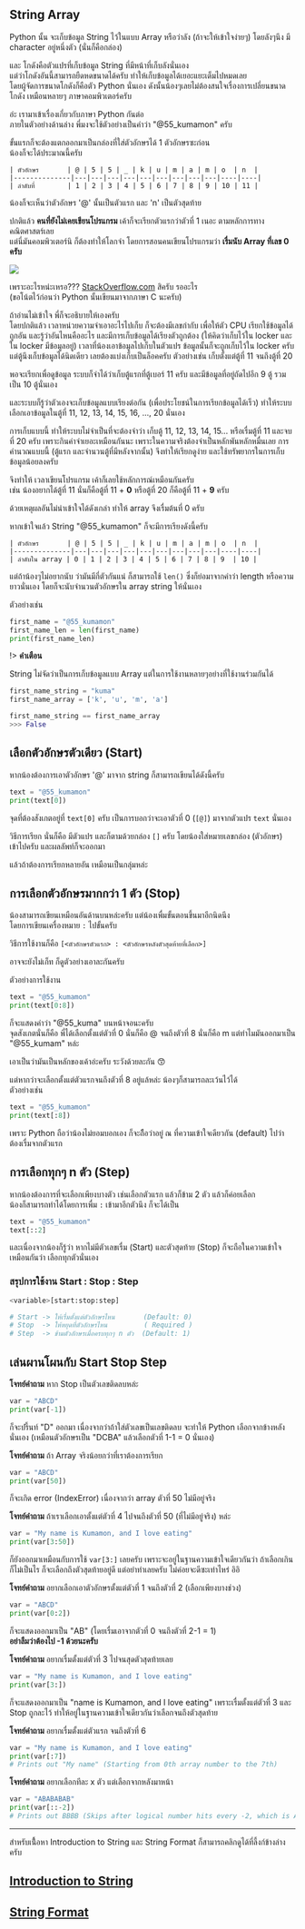 ## String Array
Python นั้น จะเก็บข้อมูล String ไว้ในแบบ Array หรือว่าลัง (ถ้าจะให้เข้าใจง่ายๆ) โดยลังๆนึง มี character อยู่หนึ่งตัว (นั่นก็คือกล่อง)

และ โกดังคือตัวแปรที่เก็บข้อมูล String ที่มีหน้าที่เก็บลังนั่นเอง<br>
แต่ว่าโกดังอันนี้สามารถยืดหดขนาดได้ครับ ทำให้เก็บข้อมูลได้เยอะแยะเต็มไปหมดเลย<br> โดยผู้จัดการขนาดโกดังก็คือตัว Python นั่นเอง
ดังนั้นน้องๆเลยไม่ต้องสนใจเรื่องการเปลี่ยนขนาดโกดัง เหมือนหลายๆ ภาษาคอมพิวเตอร์ครับ

อ่ะ เรามาเข้าเรื่องเกี่ยวกับภาษา Python กันต่อ<br>
ภายในตัวอย่างด้านล่าง พี่มงจะใช้ตัวอย่างเป็นคำว่า "@55_kumamon" ครับ

ขั้นแรกก็จะต้องแตกออกมาเป็นกล่องที่ใส่ตัวอักษรได้ 1 ตัวอักษรซะก่อน<br>
น้องก็จะได้ประมาณนี้ครับ
```
| ตัวอักษร       | @ | 5 | 5 | _ | k | u | m | a | m | o  | n  |
|--------------|---|---|---|---|---|---|---|---|---|----|----|
| ลำดับที่        | 1 | 2 | 3 | 4 | 5 | 6 | 7 | 8 | 9 | 10 | 11 |
```

น้องก็จะเห็นว่าตัวอักษร '@' นั้นเป็นตัวแรก และ 'n' เป็นตัวสุดท้าย

ปกติแล้ว **คนที่ยังไม่เคยเขียนโปรแกรม** เค้าก็จะเรียกตัวแรกว่าตัวที่ 1 เนอะ ตามหลักการทางคณิตศาสตร์เลย<br>
แต่นี่มันคอมพิวเตอร์นิ ก็ต้องทำให้โลกจำ โดยการสอนคนเขียนโปรแกรมว่า **เรื่มนับ Array ที่เลข 0 ครับ**

![](https://i.redd.it/iwnqgrrbls5z.png)

เพราะอะไรหน่ะเหรอ??? [StackOverflow.com](https://stackoverflow.com/questions/7320686/why-does-the-indexing-start-with-zero-in-c) สิครับ รออะไร<br>(ขอโน้ตไว้ก่อนว่า Python นั้นเขียนมาจากภาษา C นะครับ)

ถ้าอ่านไม่เข้าใจ พี่ก็จะอธิบายให้เองครับ<br>
โดยปกติแล้ว เวลาหน่วยความจำเอาอะไรไปเก็บ ก็จะต้องมีเลขกำกับ เพื่อให้ตัว CPU เรียกใช้ข้อมูลได้ถูกอัน และรู้ว่าอันไหนคืออะไร และมีการเก็บข้อมูลได้เรียงตัวถูกต้อง (ให้คิดว่าเก็บไว้ใน locker และใน locker มีข้อมูลอยู่) เวลาที่น้องเอาข้อมูลไปเก็บในตัวแปร ข้อมูลนั้นก็จะถูกเก็บไว้ใน locker ครับ แต่ตู้นึงเก็บข้อมูลได้นิดเดียว เลยต้องแบ่งเก็บเป็นล็อคครับ ตัวอย่างเช่น เก็บตั้งแต่ตู้ที่ 11 จนถึงตู้ที่ 20

พอจะเรียกเพื่อดูข้อมูล ระบบก็จำได้ว่าเก็บตู้แรกที่ตู้เบอร์ 11 ครับ และมีข้อมูลที่อยู่ถัดไปอีก 9 ตู้ รวมเป็น 10 ตู้นั่นเอง

และระบบก็รู้ว่าตัวเองจะเก็บข้อมูลแบบเรียงต่อกัน (เพื่อประโยชน์ในการเรียกข้อมูลได้เร็ว) ทำให้ระบบเลือกเอาข้อมูลในตู้ที่ 11, 12, 13, 14, 15, 16, ..., 20 นั่นเอง

การเก็บแบบนี้ ทำให้ระบบไม่จำเป็นที่จะต้องจำว่า เก็บตู้ 11, 12, 13, 14, 15... หรือเรื่มตู้ที่ 11 และจบที่ 20 ครับ เพราะกินค่าจำเยอะเหมือนกันนะ เพราะในความจริงต้องจำเป็นหลักพันหลักหมื่นเลย การคำนวณแบบนี้ (ตู้แรก และจำนวนตู้ที่มีหลังจากนั้น) จึงทำให้เรียกดูง่าย และใช้ทรัพยากรในการเก็บข้อมูลน้อยลงครับ

จึงทำให้ เวลาเขียนโปรแกรม เค้าก็เลยใช้หลักการณ์เหมือนกันครับ <br>
เช่น น้องอยากได้ตู้ที่ 11 นั่นก็คือตู้ที่ 11 + **0** หรือตู้ที่ 20 ก็คือตู้ที่ 11 + **9** ครับ

ด้วยเหตุผลอันไม่น่าเข้าใจได้ดังเกล่า ทำให้ array จึงเรื่มต้นที่ 0 ครับ

หากเข้าใจแล้ว String "@55_kumamon" ก็จะมีการเรียงดังนี้ครับ
```
| ตัวอักษร       | @ | 5 | 5 | _ | k | u | m | a | m | o  | n  |
|--------------|---|---|---|---|---|---|---|---|---|----|----|
| ลำดับใน array | 0 | 1 | 2 | 3 | 4 | 5 | 6 | 7 | 8 | 9  | 10 |
```

แต่ถ้าน้องๆไม่อยากนับ ว่ามันมีกี่ตัวกันแน่ ก็สามารถใช้ `len()` ซึ่งก็ย่อมาจากคำว่า length หรือความยาวนั่นเอง โดยก็จะนับจำนวนตัวอักษรใน array string ให้นั่นเอง

ตัวอย่างเช่น
```python
first_name = "@55_kumamon"
first_name_len = len(first_name)
print(first_name_len)
```

!> **คำเตือน**

String ไม่จัดว่าเป็นการเก็บข้อมูลแบบ Array แต่ในการใช้งานหลายๆอย่างที่ใช้งานร่วมกันได้
```python
first_name_string = "kuma"
first_name_array = ['k', 'u', 'm', 'a']

first_name_string == first_name_array
>>> False
```

## เลือกตัวอักษรตัวเดียว (Start)
หากน้องต้องการเอาตัวอักษร '@' มาจาก string ก็สามารถเขียนได้ดังนี้ครับ
```python
text = "@55_kumamon"
print(text[0])
```

จุดที่ต้องสังเกตอยู่ที่ `text[0]` ครับ เป็นการบอกว่าจะเอาตัวที่ 0 (`[@]`) มาจากตัวแปร `text` นั่นเอง

วิธีการเรียก นั่นก็คือ มีตัวแปร และก็ตามด้วยกล่อง `[]` ครับ โดยน้องใส่หมายเลขกล่อง (ตัวอักษร) เข้าไปครับ และผลลัพท์ก็จะออกมา

แล้วถ้าต้องการเรียกหลายอัน เหมือนเป็นกลุ่มหล่ะ

## การเลือกตัวอักษรมากกว่า 1 ตัว (Stop)
น้องสามารถเขียนเหมือนอันด้านบนหล่ะครับ แต่น้องเพื่มขั้นตอนขึ้นมาอีกนิดนึง<br>
โดยการเขียนเครื่องหมาย `:` ไปขั้นครับ

วิธีการใช้งานก็คือ `[<ตัวอักษรตัวแรก> : <ตัวอักษรหลังตัวสุดท้ายที่เลือก>]`

อาจจะยังไม่เก็ท ก็ดูตัวอย่างเอาละกันครับ

ตัวอย่างการใช้งาน
```python
text = "@55_kumamon"
print(text[0:8])
```
ก็จะแสดงคำว่า "@55_kuma" บนหน้าจอนะครับ<br>
จุดสังเกตนั่นก็คือ พี่ได้เลือกตั้งแต่ตัวที่ 0 นั่นก็คือ @ จนถึงตัวที่ 8 นั่นก็คือ m แต่ทำไมมันออกมาเป็น "@55_kumam" หล่ะ

เอาเป็นว่ามันเป็นหลักของเค้าอ่ะครับ ระวังด้วยละกัน 😙

แต่หากว่าจะเลือกตั้งแต่ตัวแรกจนถึงตัวที่ 8 อยู่แล้หล่ะ น้องๆก็สามารถละเว้นไว้ได้<br>
ตัวอย่างเช่น
```python
text = "@55_kumamon"
print(text[:8])
```
เพราะ Python ถือว่าน้องไม่ยอมบอกเอง ก็จะถึือว่าอยู่ ณ ที่ความเข้าใจเดียวกัน (default) ไปว่าต้องเรื่มจากตัวแรก

## การเลือกทุกๆ n ตัว (Step)
หากน้องต้องการที่จะเลือกเพียงบางตัว เช่นเลือกตัวแรก แล้วก็ข้าม 2 ตัว แล้วก็ค่อยเลือก<br>
น้องก็สามารถทำได้โดยการเพื่ม `:` เข้ามาอีกตัวนึง ก็จะได้เป็น
```python
text = "@55_kumamon"
text[::2]
```

และเนื่องจากน้องก็รู้ว่า หากไม่มีตัวเลขเรื่ม (Start) และตัวสุดท้าย (Stop) ก็จะถือในความเข้าใจเหมือนกันว่า เลือกทุกตัวนั่นเอง

### สรุปการใช้งาน Start : Stop : Step
```python
<variable>[start:stop:step]

# Start -> ให้เรื่มตั้งแต่ตัวอักษรไหน       (Default: 0)
# Stop  -> ให้หยุดที่ตัวอักษรไหน         ( Required )
# Step  -> ข้ามตัวอักษรเมื่อครบทุกๆ n ตัว  (Default: 1)
```

## เล่นผานโผนกับ Start Stop Step
**โจทย์คำถาม** หาก Stop เป็นตัวเลขติดลบหล่ะ
```python
var = "ABCD"
print(var[-1]) 
```
ก็จะปรี้นท์ "D" ออกมา เนื่องจากว่าถ้าใส่ตัวเลขเป็นเลขติดลบ จะทำให้ Python เลือกจากข้างหลังนั่นเอง (เหมือนตัวอักษรเป็น "DCBA" แล้วเลือกตัวที่ 1-1 = 0 นั่นเอง)

**โจทย์คำถาม** ถ้า Array จริงน้อยกว่าที่เราต้องการเรียก
```python
var = "ABCD"
print(var[50]) 
```
ก็จะเกิด error (IndexError) เนื่องจากว่า array ตัวที่ 50 ไม่มีอยู่จริง

**โจทย์คำถาม** ถ้าเราเลือกเอาตั้งแต่ตัวที่ 4 ไปจนถึงตัวที่ 50 (ที่ไม่มีอยู่จริง) หล่ะ
```python
var = "My name is Kumamon, and I love eating"
print(var[3:50]) 
```
ก็ยังออกมาเหมือนกับการใช้ `var[3:]` เลยครับ เพราะจะอยู่ในฐานความเข้าใจเดียวกันว่า ถ้าเลือกเกินก็ไม่เป็นไร ก็จะเลือกถึงตัวสุดท้ายอยู่ดี แต่อย่าทำเลยครับ ไม่ค่อยจะดีซะเท่าไหร่ อิอิ

**โจทย์คำถาม** อยากเลือกเอาตัวอักษรตั้งแต่ตัวที่ 1 จนถึงตัวที่ 2 (เลือกเพียงบางช่วง)
```python
var = "ABCD"
print(var[0:2])
```
ก็จะแสดงออกมาเป็น "AB" (โดยเรื่มเอาจากตัวที่ 0 จนถึงตัวที่ 2-1 = 1)<br>
**อย่าลืมว่าต้องไป -1 ด้วยนะครับ**

**โจทย์คำถาม** อยากเรื่มตั้งแต่ตัวที่ 3 ไปจนสุดตัวสุดท้ายเลย
```python
var = "My name is Kumamon, and I love eating"
print(var[3:])
```
ก็จะแสดงออกมาเป็น "name is Kumamon, and I love eating" เพราะเรื่มตั้งแต่ตัวที่ 3 และ Stop ถูกละไว้ ทำให้อยู่ในฐานความเข้าใจเดียวกันว่าเลือกจนถึงตัวสุดท้าย

**โจทย์คำถาม** อยากเรื่มตั้งแต่ตัวแรก จนถึงตัวที่ 6
```python
var = "My name is Kumamon, and I love eating"
print(var[:7])
# Prints out "My name" (Starting from 0th array number to the 7th)
```

**โจทย์คำถาม** อยากเลือกทีละ x ตัว แต่เลือกจากหลังมาหน้า
```python
var = "ABABABAB"
print(var[::-2])
# Prints out BBBB (Skips after logical number hits every -2, which is A)
```

---

สำหรับเนื้้อหา Introduction to String และ String Format ก็สามารถคลิกดูได้ที่ลี้งก์ข้างล่างครับ
## [Introduction to String](Python/String/)
## [String Format](Python/String/Format/)

